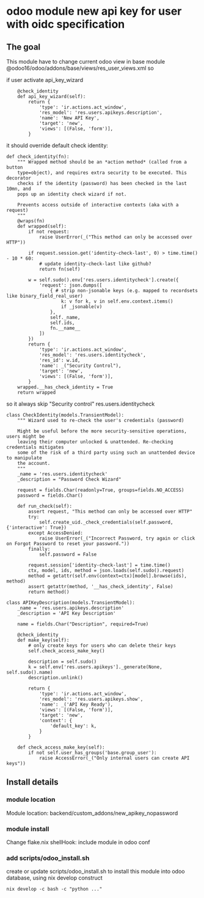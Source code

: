 # odoo module new api key for user with oidc specification

## The goal 

This module have to change current odoo view in base module @odoo16/odoo/addons/base/views/res_user_views.xml so 

if user activate api_key_wizard

```
    @check_identity
    def api_key_wizard(self):
        return {
            'type': 'ir.actions.act_window',
            'res_model': 'res.users.apikeys.description',
            'name': 'New API Key',
            'target': 'new',
            'views': [(False, 'form')],
        }
```

it should override default check identity:

```
def check_identity(fn):
    """ Wrapped method should be an *action method* (called from a button
    type=object), and requires extra security to be executed. This decorator
    checks if the identity (password) has been checked in the last 10mn, and
    pops up an identity check wizard if not.

    Prevents access outside of interactive contexts (aka with a request)
    """
    @wraps(fn)
    def wrapped(self):
        if not request:
            raise UserError(_("This method can only be accessed over HTTP"))

        if request.session.get('identity-check-last', 0) > time.time() - 10 * 60:
            # update identity-check-last like github?
            return fn(self)

        w = self.sudo().env['res.users.identitycheck'].create({
            'request': json.dumps([
                { # strip non-jsonable keys (e.g. mapped to recordsets like binary_field_real_user)
                    k: v for k, v in self.env.context.items()
                    if _jsonable(v)
                },
                self._name,
                self.ids,
                fn.__name__
            ])
        })
        return {
            'type': 'ir.actions.act_window',
            'res_model': 'res.users.identitycheck',
            'res_id': w.id,
            'name': _("Security Control"),
            'target': 'new',
            'views': [(False, 'form')],
        }
    wrapped.__has_check_identity = True
    return wrapped
```

so it always skip "Security control" res.users.identitycheck


```
class CheckIdentity(models.TransientModel):
    """ Wizard used to re-check the user's credentials (password)

    Might be useful before the more security-sensitive operations, users might be
    leaving their computer unlocked & unattended. Re-checking credentials mitigates
    some of the risk of a third party using such an unattended device to manipulate
    the account.
    """
    _name = 'res.users.identitycheck'
    _description = "Password Check Wizard"

    request = fields.Char(readonly=True, groups=fields.NO_ACCESS)
    password = fields.Char()

    def run_check(self):
        assert request, "This method can only be accessed over HTTP"
        try:
            self.create_uid._check_credentials(self.password, {'interactive': True})
        except AccessDenied:
            raise UserError(_("Incorrect Password, try again or click on Forgot Password to reset your password."))
        finally:
            self.password = False

        request.session['identity-check-last'] = time.time()
        ctx, model, ids, method = json.loads(self.sudo().request)
        method = getattr(self.env(context=ctx)[model].browse(ids), method)
        assert getattr(method, '__has_check_identity', False)
        return method()

```

```
class APIKeyDescription(models.TransientModel):
    _name = 'res.users.apikeys.description'
    _description = 'API Key Description'

    name = fields.Char("Description", required=True)

    @check_identity
    def make_key(self):
        # only create keys for users who can delete their keys
        self.check_access_make_key()

        description = self.sudo()
        k = self.env['res.users.apikeys']._generate(None, self.sudo().name)
        description.unlink()

        return {
            'type': 'ir.actions.act_window',
            'res_model': 'res.users.apikeys.show',
            'name': _('API Key Ready'),
            'views': [(False, 'form')],
            'target': 'new',
            'context': {
                'default_key': k,
            }
        }

    def check_access_make_key(self):
        if not self.user_has_groups('base.group_user'):
            raise AccessError(_("Only internal users can create API keys"))

```

## Install details

### module location

Module location: backend/custom_addons/new_apikey_nopassword

### module install

Change flake.nix shellHook: include module in odoo conf 

### add scripts/odoo_install.sh

create or update scripts/odoo_install.sh to install this module into odoo database, using nix develop construct
```
nix develop -c bash -c "python ..."
```

